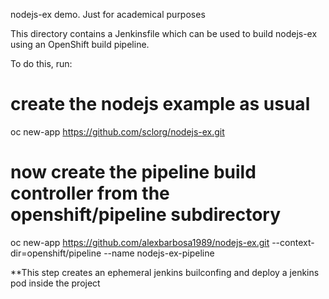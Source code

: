 nodejs-ex demo. Just for academical purposes

This directory contains a Jenkinsfile which can be used to build nodejs-ex using an OpenShift build pipeline.

To do this, run:

# create the nodejs example as usual
oc new-app https://github.com/sclorg/nodejs-ex.git

# now create the pipeline build controller from the openshift/pipeline subdirectory
oc new-app https://github.com/alexbarbosa1989/nodejs-ex.git --context-dir=openshift/pipeline --name nodejs-ex-pipeline

**This step creates an ephemeral jenkins builconfing and deploy a jenkins pod inside the project
